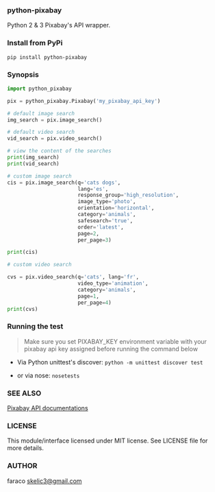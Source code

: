 ### python-pixabay
Python 2 & 3 Pixabay's API wrapper.

### Install from PyPi 
`pip install python-pixabay`

### Synopsis

```python
import python_pixabay

pix = python_pixabay.Pixabay('my_pixabay_api_key')

# default image search
img_search = pix.image_search()

# default video search
vid_search = pix.video_search()

# view the content of the searches
print(img_search)
print(vid_search)

# custom image search
cis = pix.image_search(q='cats dogs',
                       lang='es',
                       response_group='high_resolution',
                       image_type='photo',
                       orientation='horizontal',
                       category='animals',
                       safesearch='true',
                       order='latest',
                       page=2,
                       per_page=3)

print(cis)

# custom video search

cvs = pix.video_search(q='cats', lang='fr',
                       video_type='animation',
                       category='animals',
                       page=1,
                       per_page=4)
print(cvs)

```

### Running the test

> Make sure you set PIXABAY_KEY environment variable with your pixabay api key assigned before running the command below

* Via Python unittest's discover: `python -m unittest discover test`

* or via nose: `nosetests`

### SEE ALSO
[Pixabay API documentations](https://pixabay.com/api/docs)

### LICENSE

This module/interface licensed under MIT license. See LICENSE file for more details.

### AUTHOR
faraco <skelic3@gmail.com>
